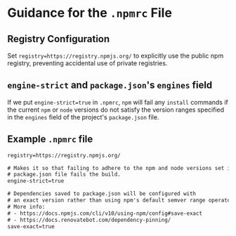 # Guidance for the `.npmrc` File

## Registry Configuration

Set `registry=https://registry.npmjs.org/` to explicitly use the public npm registry, preventing accidental use of private registries.

## `engine-strict` and `package.json`'s `engines` field

If we put `engine-strict=true` in `.npmrc`, `npm` will fail any `install` commands if the current `npm` or `node` versions do not satisfy the version ranges specified in the `engines` field of the project's `package.json` file.

## Example `.npmrc` file

```txt
registry=https://registry.npmjs.org/

# Makes it so that failing to adhere to the npm and node versions set in the
# package.json file fails the build.
engine-strict=true

# Dependencies saved to package.json will be configured with
# an exact version rather than using npm's default semver range operator.
# More info:
# - https://docs.npmjs.com/cli/v10/using-npm/config#save-exact
# - https://docs.renovatebot.com/dependency-pinning/
save-exact=true
```
